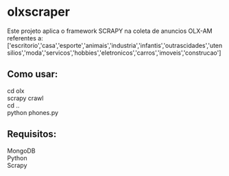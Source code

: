 # olxscraper
Este projeto aplica o framework SCRAPY na coleta de anuncios OLX-AM referentes a:  
['escritorio','casa','esporte','animais','industria','infantis','outrascidades','utensilios','moda','servicos','hobbies','eletronicos','carros','imoveis','construcao']  
  
## Como usar:    
cd olx  
scrapy crawl <class>  
cd ..  
python phones.py  
  
## Requisitos:  
MongoDB  
Python  
Scrapy  
